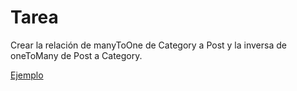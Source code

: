 Tarea
=====

Crear la relación de manyToOne de Category a Post 
y la inversa de oneToMany de Post a Category.

[Ejemplo](http://ormcheatsheet.com/#association)